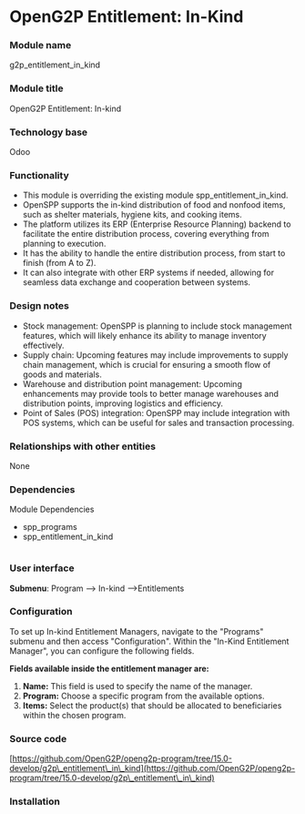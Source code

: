 # OpenG2P Entitlement: In-Kind

### Module name

g2p\_entitlement\_in\_kind

### Module title

OpenG2P Entitlement: In-kind

### Technology base

Odoo

### Functionality

* This module is overriding the existing module spp\_entitlement\_in\_kind.
* OpenSPP supports the in-kind distribution of food and nonfood items, such as shelter materials, hygiene kits, and cooking items.
* The platform utilizes its ERP (Enterprise Resource Planning) backend to facilitate the entire distribution process, covering everything from planning to execution.
* It has the ability to handle the entire distribution process, from start to finish (from A to Z).
* It can also integrate with other ERP systems if needed, allowing for seamless data exchange and cooperation between systems.

### Design notes

* Stock management: OpenSPP is planning to include stock management features, which will likely enhance its ability to manage inventory effectively.
* Supply chain: Upcoming features may include improvements to supply chain management, which is crucial for ensuring a smooth flow of goods and materials.
* Warehouse and distribution point management: Upcoming enhancements may provide tools to better manage warehouses and distribution points, improving logistics and efficiency.
* Point of Sales (POS) integration: OpenSPP may include integration with POS systems, which can be useful for sales and transaction processing.

### Relationships with other entities

None

### Dependencies

Module Dependencies

* spp\_programs
* spp\_entitlement\_in\_kind

<figure><img src="../../../../.gitbook/assets/Inkind_flowchart.drawio (4).png" alt=""><figcaption></figcaption></figure>

### User interface

**Submenu**: Program --> In-kind -->Entitlements

### Configuration

To set up In-kind Entitlement Managers, navigate to the "Programs" submenu and then access "Configuration". Within the "In-Kind Entitlement Manager", you can configure the following fields.

**Fields available inside the entitlement manager are:**

1. **Name:** This field is used to specify the name of the manager.
2. **Program:** Choose a specific program from the available options.
3. **Items:** Select the product(s) that should be allocated to beneficiaries within the chosen program.

### Source code

[https://github.com/OpenG2P/openg2p-program/tree/15.0-develop/g2p\_entitlement\_in\_kind](https://github.com/OpenG2P/openg2p-program/tree/15.0-develop/g2p\_entitlement\_in\_kind)

### Installation
